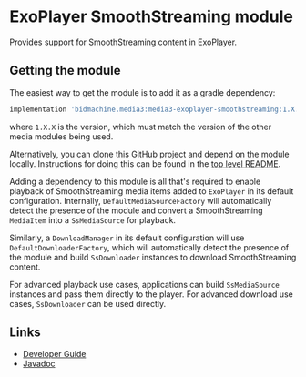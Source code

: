 # ExoPlayer SmoothStreaming module

Provides support for SmoothStreaming content in ExoPlayer.

## Getting the module

The easiest way to get the module is to add it as a gradle dependency:

```gradle
implementation 'bidmachine.media3:media3-exoplayer-smoothstreaming:1.X.X'
```

where `1.X.X` is the version, which must match the version of the other media
modules being used.

Alternatively, you can clone this GitHub project and depend on the module
locally. Instructions for doing this can be found in the [top level README][].

[top level README]: ../../README.md

Adding a dependency to this module is all that's required to enable playback of
SmoothStreaming media items added to `ExoPlayer` in its default configuration.
Internally, `DefaultMediaSourceFactory` will automatically detect the presence
of the module and convert a SmoothStreaming `MediaItem` into a `SsMediaSource`
for playback.

Similarly, a `DownloadManager` in its default configuration will use
`DefaultDownloaderFactory`, which will automatically detect the presence of
the module and build `SsDownloader` instances to download SmoothStreaming
content.

For advanced playback use cases, applications can build `SsMediaSource`
instances and pass them directly to the player. For advanced download use cases,
`SsDownloader` can be used directly.

## Links

*   [Developer Guide][]
*   [Javadoc][]

[Developer Guide]: https://developer.android.com/guide/topics/media/exoplayer/smoothstreaming
[Javadoc]: https://developer.android.com/reference/androidx/media3/exoplayer/smoothstreaming/package-summary
